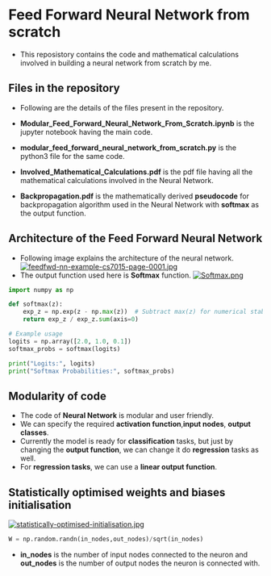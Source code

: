 # Feed Forward Neural Network from scratch
* This reposistory contains the code and mathematical calculations involved in building a neural network from scratch by me.
## Files in the repository
* Following are the details of the files present in the repository.
* **Modular_Feed_Forward_Neural_Network_From_Scratch.ipynb** is the jupyter notebook having the main code.
  
* **modular_feed_forward_neural_network_from_scratch.py** is the python3 file for the same code.
  
* **Involved_Mathematical_Calculations.pdf** is the pdf file having all the mathematical calculations involved in the Neural Network.
  
* **Backpropagation.pdf** is the mathematically derived **pseudocode** for backpropagation algorithm used in the Neural Network with **softmax** as the output function.

## Architecture of the Feed Forward Neural Network
* Following image explains the architecture of the neural network.
[![feedfwd-nn-example-cs7015-page-0001.jpg](https://i.postimg.cc/mrBPYThb/feedfwd-nn-example-cs7015-page-0001.jpg)](https://postimg.cc/rDZycXSb)
* The output function used here is **Softmax** function.
[![Softmax.png](https://i.postimg.cc/C1dL750V/Softmax.png)](https://postimg.cc/9R5hFWzx)
```python
import numpy as np

def softmax(z):
    exp_z = np.exp(z - np.max(z))  # Subtract max(z) for numerical stability
    return exp_z / exp_z.sum(axis=0)

# Example usage
logits = np.array([2.0, 1.0, 0.1])
softmax_probs = softmax(logits)

print("Logits:", logits)
print("Softmax Probabilities:", softmax_probs)
```
## Modularity of code
* The code of **Neural Network** is modular and user friendly.
* We can specify the required **activation function**,**input nodes**, **output classes**.
* Currently the model is ready for **classification** tasks, but just by changing the **output function**, we can change it do **regression** tasks as well.
* For **regression tasks**, we can use a **linear output function**.

## Statistically optimised weights and biases initialisation
[![statistically-optimised-initialisation.jpg](https://i.postimg.cc/brxdfVwR/statistically-optimised-initialisation.jpg)](https://postimg.cc/5Qtfw3vH)
```python
W = np.random.randn(in_nodes,out_nodes)/sqrt(in_nodes)
```

* **in_nodes** is the number of input nodes connected to the neuron and **out_nodes** is the number of output nodes the neuron is connected with.


